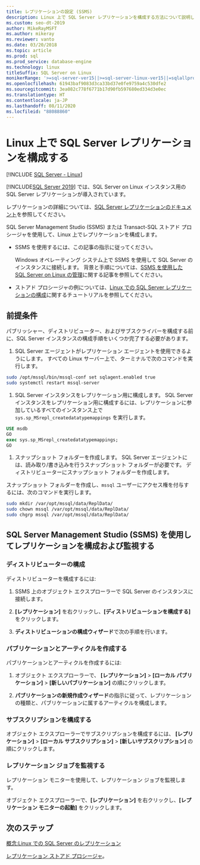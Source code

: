 ```yaml
---
title: レプリケーションの設定 (SSMS)
description: Linux 上で SQL Server レプリケーションを構成する方法について説明します。 SQL Server Management Studio (SSMS) または Transact-SQL ストアド プロシージャを使用して、レプリケーションを構成します。
ms.custom: seo-dt-2019
author: MikeRayMSFT
ms.author: mikeray
ms.reviewer: vanto
ms.date: 03/20/2018
ms.topic: article
ms.prod: sql
ms.prod_service: database-engine
ms.technology: linux
titleSuffix: SQL Server on Linux
monikerRange: '>=sql-server-ver15||>=sql-server-linux-ver15||=sqlallproducts-allversions'
ms.openlocfilehash: 61943baf9083d3ca33bd37e0fe9759a4c530dfe2
ms.sourcegitcommit: 3ea082c778f6771b17d90fb597680ed334d3e0ec
ms.translationtype: HT
ms.contentlocale: ja-JP
ms.lasthandoff: 08/11/2020
ms.locfileid: "88088860"
---
```

# <a name="configure-sql-server-replication-on-linux"></a>Linux 上で SQL Server レプリケーションを構成する

[!INCLUDE [SQL Server - Linux](../includes/applies-to-version/sql-linux.md)]

[!INCLUDE[SQL Server 2019](../includes/sssqlv15-md.md)] では、SQL Server on Linux インスタンス用の SQL Server レプリケーションが導入されています。

レプリケーションの詳細については、[SQL Server レプリケーションのドキュメント](../relational-databases/replication/sql-server-replication.md)を参照してください。

SQL Server Management Studio (SSMS) または Transact-SQL ストアド プロシージャを使用して、Linux 上でレプリケーションを構成します。

* SSMS を使用するには、この記事の指示に従ってください。

  Windows オペレーティング システム上で SSMS を使用して SQL Server のインスタンスに接続します。 背景と手順については、[SSMS を使用した SQL Server on Linux の管理](./sql-server-linux-manage-ssms.md)に関する記事を参照してください。
  
* ストアド プロシージャの例については、[Linux での SQL Server レプリケーションの構成](sql-server-linux-replication-tutorial-tsql.md)に関するチュートリアルを参照してください。

## <a name="prerequisites"></a>前提条件

パブリッシャー、ディストリビューター、およびサブスクライバーを構成する前に、SQL Server インスタンスの構成手順をいくつか完了する必要があります。

1. SQL Server エージェントがレプリケーション エージェントを使用できるようにします。 すべての Linux サーバー上で、ターミナルで次のコマンドを実行します。

  ```bash
  sudo /opt/mssql/bin/mssql-conf set sqlagent.enabled true
  sudo systemctl restart mssql-server
  ```

1. SQL Server インスタンスをレプリケーション用に構成します。 SQL Server インスタンスをレプリケーション用に構成するには、レプリケーションに参加しているすべてのインスタンス上で `sys.sp_MSrepl_createdatatypemappings` を実行します。

  ```sql
  USE msdb
  GO
  exec sys.sp_MSrepl_createdatatypemappings;
  GO
  ```

1. スナップショット フォルダーを作成します。 SQL Server エージェントには、読み取り/書き込みを行うスナップショット フォルダーが必要です。 ディストリビューターにスナップショット フォルダーを作成します。

  スナップショット フォルダーを作成し、`mssql` ユーザーにアクセス権を付与するには、次のコマンドを実行します。

  ```bash
  sudo mkdir /var/opt/mssql/data/ReplData/
  sudo chown mssql /var/opt/mssql/data/ReplData/
  sudo chgrp mssql /var/opt/mssql/data/ReplData/
  ```

## <a name="configure-and-monitor-replication-with-sql-server-management-studio-ssms"></a>SQL Server Management Studio (SSMS) を使用してレプリケーションを構成および監視する

### <a name="configure-the-distributor"></a>ディストリビューターの構成
  
ディストリビューターを構成するには: 

1. SSMS 上のオブジェクト エクスプローラーで SQL Server のインスタンスに接続します。

1. **[レプリケーション]** を右クリックし、**[ディストリビューションを構成する]** をクリックします。

1. **ディストリビューションの構成ウィザード**で次の手順を行います。

### <a name="create-publication-and-articles"></a>パブリケーションとアーティクルを作成する

パブリケーションとアーティクルを作成するには:

1. オブジェクト エクスプローラーで、 **[レプリケーション]**  >  **[ローカル パブリケーション]** >  **[新しいパブリケーション]** の順にクリックします。

1. **パブリケーションの新規作成ウィザード**の指示に従って、レプリケーションの種類と、パブリケーションに属するアーティクルを構成します。

### <a name="configure-the-subscription"></a>サブスクリプションを構成する

オブジェクト エクスプローラーでサブスクリプションを構成するには、 **[レプリケーション]**  >  **[ローカル サブスクリプション]** >  **[新しいサブスクリプション]** の順にクリックします。

### <a name="monitor-replication-jobs"></a>レプリケーション ジョブを監視する

レプリケーション モニターを使用して、レプリケーション ジョブを監視します。

オブジェクト エクスプローラーで、**[レプリケーション]** を右クリックし、**[レプリケーション モニターの起動]** をクリックします。

## <a name="next-steps"></a>次のステップ

[概念:Linux での SQL Server のレプリケーション](sql-server-linux-replication.md)

[レプリケーション ストアド プロシージャ](../relational-databases/system-stored-procedures/replication-stored-procedures-transact-sql.md)。
